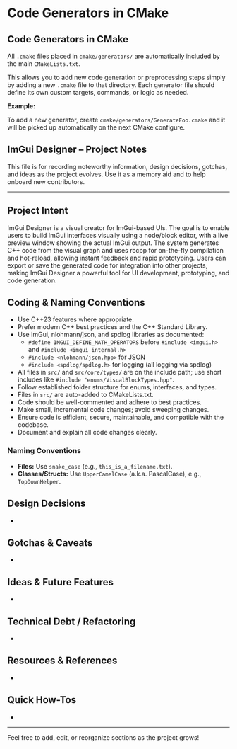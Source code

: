 
# Code Generators in CMake

## Code Generators in CMake

All `.cmake` files placed in `cmake/generators/` are automatically included by the main `CMakeLists.txt`.

This allows you to add new code generation or preprocessing steps simply by adding a new `.cmake` file to that directory. Each generator file should define its own custom targets, commands, or logic as needed.

**Example:**

To add a new generator, create `cmake/generators/GenerateFoo.cmake` and it will be picked up automatically on the next CMake configure.

## ImGui Designer – Project Notes

This file is for recording noteworthy information, design decisions, gotchas, and ideas as the project evolves. Use it as a memory aid and to help onboard new contributors.

---

## Project Intent

ImGui Designer is a visual creator for ImGui-based UIs. The goal is to enable users to build ImGui interfaces visually using a node/block editor, with a live preview window showing the actual ImGui output. The system generates C++ code from the visual graph and uses rccpp for on-the-fly compilation and hot-reload, allowing instant feedback and rapid prototyping. Users can export or save the generated code for integration into other projects, making ImGui Designer a powerful tool for UI development, prototyping, and code generation.

## Coding & Naming Conventions

- Use C++23 features where appropriate.
- Prefer modern C++ best practices and the C++ Standard Library.
- Use ImGui, nlohmann/json, and spdlog libraries as documented:
  - `#define IMGUI_DEFINE_MATH_OPERATORS` before `#include <imgui.h>` and `#include <imgui_internal.h>`
  - `#include <nlohmann/json.hpp>` for JSON
  - `#include <spdlog/spdlog.h>` for logging (all logging via spdlog)
- All files in `src/` and `src/core/types/` are on the include path; use short includes like `#include "enums/VisualBlockTypes.hpp"`.
- Follow established folder structure for enums, interfaces, and types.
- Files in `src/` are auto-added to CMakeLists.txt.
- Code should be well-commented and adhere to best practices.
- Make small, incremental code changes; avoid sweeping changes.
- Ensure code is efficient, secure, maintainable, and compatible with the codebase.
- Document and explain all code changes clearly.

### Naming Conventions

- **Files:** Use `snake_case` (e.g., `this_is_a_filename.txt`).
- **Classes/Structs:** Use `UpperCamelCase` (a.k.a. PascalCase), e.g., `TopDownHelper`.



## Design Decisions

-


## Gotchas & Caveats

-


## Ideas & Future Features

-


## Technical Debt / Refactoring

-


## Resources & References

-


## Quick How-Tos

-


---

Feel free to add, edit, or reorganize sections as the project grows!
